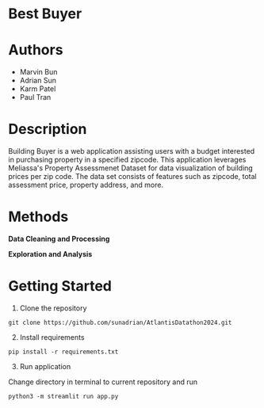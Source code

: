 # Best Buyer

# Authors
- Marvin Bun
- Adrian Sun
- Karm Patel
- Paul Tran

# Description

Building Buyer is a web application assisting users with a budget interested in purchasing property in a specified zipcode. This application leverages Meliassa's Property Assessmenet Dataset for data visualization of building prices per zip code. The data set consists of features such as zipcode, total assessment price, property address, and more.

# Methods

**Data Cleaning and Processing**

**Exploration and Analysis**


# Getting Started

1) Clone the repository

`git clone https://github.com/sunadrian/AtlantisDatathon2024.git`

2) Install requirements

`pip install -r requirements.txt`

3) Run application

Change directory in terminal to current repository and run

`python3 -m streamlit run app.py`
